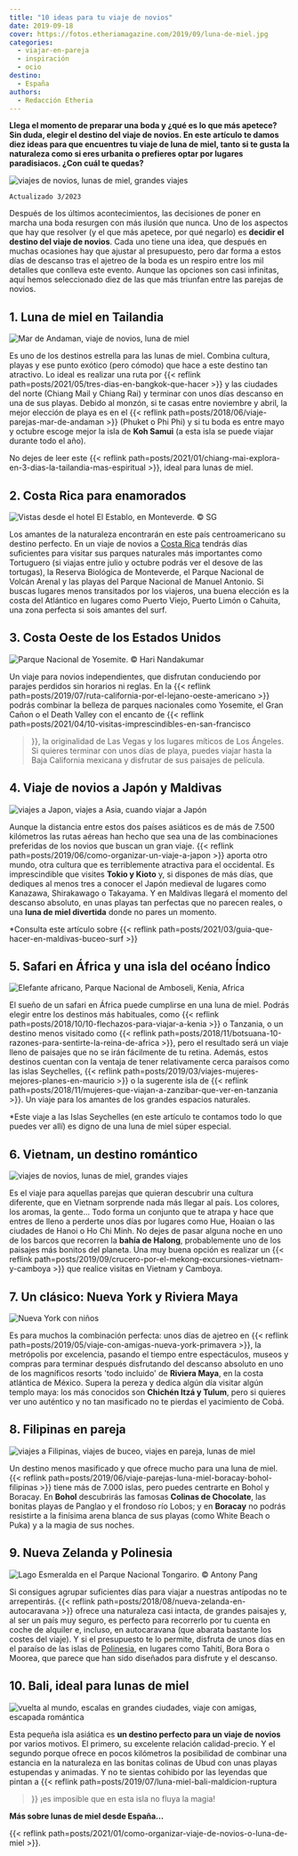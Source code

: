 ```yaml
---
title: "10 ideas para tu viaje de novios"
date: 2019-09-18
cover: https://fotos.etheriamagazine.com/2019/09/luna-de-miel.jpg
categories: 
  - viajar-en-pareja
  - inspiración
  - ocio
destino: 
  - España
authors: 
  - Redacción Etheria
---
```


**Llega el momento de preparar una boda y ¿qué es lo que más apetece? Sin duda, elegir 
el destino del viaje de novios. En este artículo te damos diez ideas para que encuentres 
tu viaje de luna de miel, tanto si te gusta la naturaleza como si eres urbanita o 
prefieres optar por lugares paradisiacos. ¿Con cuál te quedas?** 

![viajes de novios, lunas de miel, grandes viajes](https://fotos.etheriamagazine.com/2019/09/viajes-de-novios.jpg "¿Has elegido ya el destino de tu luna de miel? © Tatiana Gonzales")

```
Actualizado 3/2023
```

Después de los últimos acontecimientos, las decisiones de poner en marcha una boda 
resurgen con más ilusión que nunca. Uno de los aspectos que hay que resolver (y el que 
más apetece, por qué negarlo) es **decidir el destino del viaje de novios**. Cada uno 
tiene una idea, que después en muchas ocasiones hay que ajustar al presupuesto, pero dar 
forma a estos días de descanso tras el ajetreo de la boda es un respiro entre los mil 
detalles que conlleva este evento. Aunque las opciones son casi infinitas, aquí hemos 
seleccionado diez de las que más triunfan entre las parejas de novios. 

## 1\. Luna de miel en Tailandia

![Mar de Andaman, viaje de novios, luna de miel](https://fotos.etheriamagazine.com/2018/05/7-Playa-desierta-mar-Andaman.jpg "Playa desierta en el mar de Andaman. © SG")

Es uno de los destinos estrella para las lunas de miel. Combina cultura, playas y ese 
punto exótico (pero cómodo) que hace a este destino tan atractivo. Lo ideal es realizar 
una ruta por {{< reflink path=posts/2021/05/tres-dias-en-bangkok-que-hacer >}} y las 
ciudades del norte (Chiang Mail y Chiang Rai) y terminar con unos días descanso en una 
de sus playas. Debido al monzón, si te casas entre noviembre y abril, la mejor elección 
de playa es en el {{< reflink path=posts/2018/06/viaje-parejas-mar-de-andaman >}} 
(Phuket o Phi Phi) y si tu boda es entre mayo y octubre escoge mejor la isla de **Koh 
Samui** (a esta isla se puede viajar durante todo el año). 

No dejes de leer este {{< reflink 
path=posts/2021/01/chiang-mai-explora-en-3-dias-la-tailandia-mas-espiritual >}}, ideal 
para lunas de miel. 

## 2\. Costa Rica para enamorados

![](https://fotos.etheriamagazine.com/2018/05/Costa-Rica-Monteverde-hotel-El-Establo.jpg "Vistas desde el hotel El Establo, en Monteverde. © SG")

Los amantes de la naturaleza encontrarán en este país centroamericano su destino 
perfecto. En un viaje de novios a [Costa Rica](https://www.visitcostarica.com/es) 
tendrás días suficientes para visitar sus parques naturales más importantes como 
Tortuguero (si viajas entre julio y octubre podrás ver el desove de las tortugas), la 
Reserva Biológica de Monteverde, el Parque Nacional de Volcán Arenal y las playas del 
Parque Nacional de Manuel Antonio. Si buscas lugares menos transitados por los viajeros, 
una buena elección es la costa del Atlántico en lugares como Puerto Viejo, Puerto Limón 
o Cahuita, una zona perfecta si sois amantes del surf. 

## 3\. Costa Oeste de los Estados Unidos

![](https://fotos.etheriamagazine.com/2019/09/viajes-novios-yosemite.jpg "Parque Nacional de Yosemite. © Hari Nandakumar")

Un viaje para novios independientes, que disfrutan conduciendo por parajes perdidos sin 
horarios ni reglas. En la {{< reflink 
path=posts/2019/07/ruta-california-por-el-lejano-oeste-americano >}} podrás combinar la 
belleza de parques nacionales como Yosemite, el Gran Cañon o el Death Valley con el 
encanto de {{< reflink path=posts/2021/04/10-visitas-imprescindibles-en-san-francisco 
>}}, la originalidad de Las Vegas y los lugares míticos de Los Ángeles. Si quieres 
terminar con unos días de playa, puedes viajar hasta la Baja California mexicana y 
disfrutar de sus paisajes de película. 

## 4\. Viaje de novios a Japón y Maldivas

![viajes a Japon, viajes a Asia, cuando viajar a Japón](https://fotos.etheriamagazine.com/2019/06/Preparar-viaje-Japon-primavera.jpg "Camino del Filósofo en Kioto. © SG")

Aunque la distancia entre estos dos países asiáticos es de más de 7.500 kilómetros las 
rutas aéreas han hecho que sea una de las combinaciones preferidas de los novios que 
buscan un gran viaje. {{< reflink path=posts/2019/06/como-organizar-un-viaje-a-japon >}} 
aporta otro mundo, otra cultura que es terriblemente atractiva para el occidental. Es 
imprescindible que visites **Tokio y Kioto** y, si dispones de más días, que dediques al 
menos tres a conocer el Japón medieval de lugares como Kanazawa, Shirakawago o Takayama. 
Y en Maldivas llegará el momento del descanso absoluto, en unas playas tan perfectas que 
no parecen reales, o una **luna de miel divertida** donde no pares un momento. 

\*Consulta este artículo sobre {{< reflink 
path=posts/2021/03/guia-que-hacer-en-maldivas-buceo-surf >}} 

## 5\. Safari en África y una isla del océano Índico

![Elefante africano, Parque Nacional de Amboseli, Kenia, Africa](https://fotos.etheriamagazine.com/2018/10/elefantes-amboseli-viaje-mujeres-kenia.jpg "Elefante en el Parque Nacional Amboseli (Kenia).")

El sueño de un safari en África puede cumplirse en una luna de miel. Podrás elegir entre 
los destinos más habituales, como {{< reflink 
path=posts/2018/10/10-flechazos-para-viajar-a-kenia >}} o Tanzania, o un destino menos 
visitado como {{< reflink 
path=posts/2018/11/botsuana-10-razones-para-sentirte-la-reina-de-africa >}}, pero el 
resultado será un viaje lleno de paisajes que no se irán fácilmente de tu retina. 
Además, estos destinos cuentan con la ventaja de tener relativamente cerca paraísos como 
las islas Seychelles, {{< reflink 
path=posts/2019/03/viajes-mujeres-mejores-planes-en-mauricio >}} o la sugerente isla de 
{{< reflink path=posts/2018/11/mujeres-que-viajan-a-zanzibar-que-ver-en-tanzania >}}. Un 
viaje para los amantes de los grandes espacios naturales. 

\*Este viaje a las Islas Seychelles (en este artículo te contamos todo lo que puedes ver 
allí) es digno de una luna de miel súper especial. 

## 6\. Vietnam, un destino romántico

![viajes de novios, lunas de miel, grandes viajes](https://fotos.etheriamagazine.com/2019/09/viajes-novios-vietnam.jpg "Paisaje de arrozales del norte de Vietnam. © Peter Hammer")

Es el viaje para aquellas parejas que quieran descubrir una cultura diferente, que en 
Vietnam sorprende nada más llegar al país. Los colores, los aromas, la gente... Todo 
forma un conjunto que te atrapa y hace que entres de lleno a perderte unos días por 
lugares como Hue, Hoaian o las ciudades de Hanoi o Ho Chi Minh. No dejes de pasar alguna 
noche en uno de los barcos que recorren la **bahía de Halong**, probablemente uno de los 
paisajes más bonitos del planeta. Una muy buena opción es realizar un {{< reflink 
path=posts/2019/09/crucero-por-el-mekong-excursiones-vietnam-y-camboya >}} que realice 
visitas en Vietnam y Camboya. 

## 7\. Un clásico: Nueva York y Riviera Maya

![Nueva York con niños](https://fotos.etheriamagazine.com/2018/05/2-Nueva-York-Central-Park.jpg "Lago de Central Park, en Nueva York. © SG")

Es para muchos la combinación perfecta: unos días de ajetreo en {{< reflink 
path=posts/2019/05/viaje-con-amigas-nueva-york-primavera >}}, la metrópolis por 
excelencia, pasando el tiempo entre espectáculos, museos y compras para terminar después 
disfrutando del descanso absoluto en uno de los magníficos resorts 'todo incluido' de 
**Riviera Maya**, en la costa atlántica de México. Supera la pereza y dedica algún día 
visitar algún templo maya: los más conocidos son **Chichén Itzá y Tulum**, pero si 
quieres ver uno auténtico y no tan masificado no te pierdas el yacimiento de Cobá. 

## 8\. Filipinas en pareja

![viajes a Filipinas, viajes de buceo, viajes en pareja, lunas de miel](https://fotos.etheriamagazine.com/2019/05/Filipinas-bohol-playa.jpg "Playa de la isla de Bohol.")

Un destino menos masificado y que ofrece mucho para una luna de miel. {{< reflink 
path=posts/2019/06/viaje-parejas-luna-miel-boracay-bohol-filipinas >}} tiene más de 
7.000 islas, pero puedes centrarte en Bohol y Boracay. En **Bohol** descubrirás las 
famosas **Colinas de Chocolate**, las bonitas playas de Panglao y el frondoso río Lobos; 
y en **Boracay** no podrás resistirte a la finísima arena blanca de sus playas (como 
White Beach o Puka) y a la magia de sus noches. 

## 9\. Nueva Zelanda y Polinesia

![](https://fotos.etheriamagazine.com/2019/07/Nueva-Zelanda-lago-Tongariro.jpg "Lago Esmeralda en el Parque Nacional Tongariro. © Antony Pang")

Si consigues agrupar suficientes días para viajar a nuestras antípodas no te 
arrepentirás. {{< reflink path=posts/2018/08/nueva-zelanda-en-autocaravana >}} ofrece 
una naturaleza casi intacta, de grandes paisajes y, al ser un país muy seguro, es 
perfecto para recorrerlo por tu cuenta en coche de alquiler e, incluso, en autocaravana 
(que abarata bastante los costes del viaje). Y si el presupuesto te lo permite, disfruta 
de unos días en el paraíso de las islas de 
[Polinesia](https://tahititourisme.es/es-es/), en lugares como Tahití, Bora Bora o 
Moorea, que parece que han sido diseñados para disfrute y el descanso. 

## 10\. Bali, ideal para lunas de miel

![vuelta al mundo, escalas en grandes ciudades, viaje con amigas, escapada romántica](https://fotos.etheriamagazine.com/2019/03/Bali-Ulun-Danu-Beratan-temple.jpg "Templos de Ulun Danu Beratan en Bali. © Sebastian Pena.")

Esta pequeña isla asiática es **un destino perfecto para un viaje de novios** por varios 
motivos. El primero, su excelente relación calidad-precio. Y el segundo porque ofrece en 
pocos kilómetros la posibilidad de combinar una estancia en la naturaleza en las bonitas 
colinas de Ubud con unas playas estupendas y animadas. Y no te sientas cohibido por las 
leyendas que pintan a {{< reflink path=posts/2019/07/luna-miel-bali-maldicion-ruptura 
>}} ¡es imposible que en esta isla no fluya la magia! 

**Más sobre lunas de miel desde España...** 

{{< reflink path=posts/2021/01/como-organizar-viaje-de-novios-o-luna-de-miel >}}.
